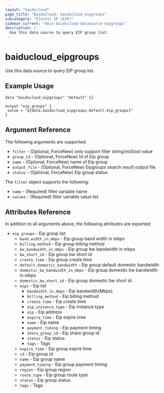 ```yaml
---
layout: "baiducloud"
page_title: "BaiduCloud: baiducloud_eipgroups"
subcategory: "Elastic IP (EIP)"
sidebar_current: "docs-baiducloud-datasource-eipgroups"
description: |-
  Use this data source to query EIP group list.
---
```


# baiducloud_eipgroups

Use this data source to query EIP group list.

## Example Usage

```hcl
data "baiducloud_eipgroups" "default" {}

output "eip_groups" {
 value = "${data.baiducloud_eipgroups.default.eip_groups}"
}
```

## Argument Reference

The following arguments are supported:

* `filter` - (Optional, ForceNew) only support filter string/int/bool value
* `group_id` - (Optional, ForceNew) Id of Eip group
* `name` - (Optional, ForceNew) name of Eip group
* `output_file` - (Optional, ForceNew) Eipgroups search result output file
* `status` - (Optional, ForceNew) Eip group status

The `filter` object supports the following:

* `name` - (Required) filter variable name
* `values` - (Required) filter variable value list

## Attributes Reference

In addition to all arguments above, the following attributes are exported:

* `eip_groups` - Eip group list
  * `band_width_in_mbps` - Eip group band width in mbps
  * `billing_method` - Eip group billing method
  * `bw_bandwidth_in_mbps` - Eip group bw bandwidth in mbps
  * `bw_short_id` - Eip group bw short id
  * `create_time` - Eip group create time
  * `default_domestic_bandwidth` - Eip group default domestic bandwidth
  * `domestic_bw_bandwidth_in_mbps` - Eip group domestic bw bandwidth in mbps
  * `domestic_bw_short_id` - Eip group domestic bw short id
  * `eips` - Eip list
    * `bandwidth_in_mbps` - Eip bandwidth(Mbps)
    * `billing_method` - Eip billing method
    * `create_time` - Eip create time
    * `eip_instance_type` - Eip instance type
    * `eip` - Eip address
    * `expire_time` - Eip expire time
    * `name` - Eip name
    * `payment_timing` - Eip payment timing
    * `share_group_id` - Eip share group id
    * `status` - Eip status
    * `tags` - Tags
  * `expire_time` - Eip group expire time
  * `id` - Eip group id
  * `name` - Eip group name
  * `payment_timing` - Eip group payment timing
  * `region` - Eip group region
  * `route_type` - Eip group route type
  * `status` - Eip group status
  * `tags` - Tags


